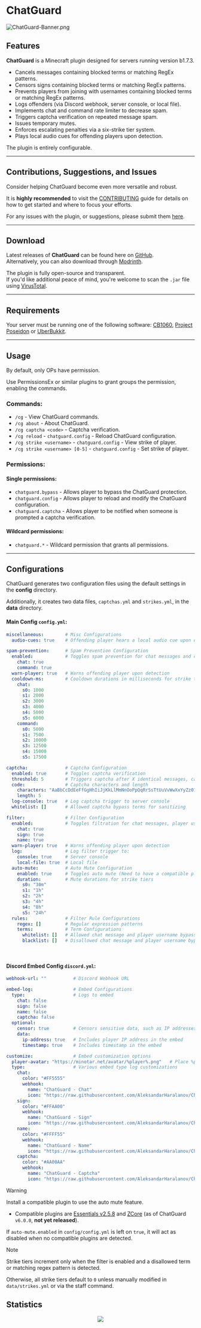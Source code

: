 # ChatGuard
![ChatGuard-Banner.png](assets/ChatGuard-Banner.png)

## Features
**ChatGuard** is a Minecraft plugin designed for servers running version b1.7.3.

- Cancels messages containing blocked terms or matching RegEx patterns.
- Censors signs containing blocked terms or matching RegEx patterns.
- Prevents players from joining with usernames containing blocked terms or matching RegEx patterns.
- Logs offenders (via Discord webhook, server console, or local file).
- Implements chat and command rate limiter to decrease spam.
- Triggers captcha verification on repeated message spam.
- Issues temporary mutes.
- Enforces escalating penalties via a six-strike tier system.
- Plays local audio cues for offending players upon detection.

The plugin is entirely configurable.

---
## Contributions, Suggestions, and Issues
Consider helping ChatGuard become even more versatile and robust.

It is **highly recommended** to visit the [CONTRIBUTING](https://github.com/AleksandarHaralanov/ChatGuard/blob/master/.github/CONTRIBUTING.md) guide for details on how to get started and where to focus your efforts.

For any issues with the plugin, or suggestions, please submit them [here](https://github.com/AleksandarHaralanov/ChatGuard/issues).

---
## Download
Latest releases of **ChatGuard** can be found here on [GitHub](https://github.com/AleksandarHaralanov/ChatGuard/releases).<br/>
Alternatively, you can also download through [Modrinth](https://modrinth.com/plugin/chatguard/versions).

The plugin is fully open-source and transparent.<br/>
If you'd like additional peace of mind, you're welcome to scan the `.jar` file using [VirusTotal](https://www.virustotal.com/gui/home/upload).

---
## Requirements
Your server must be running one of the following software: [CB1060](https://github.com/AleksandarHaralanov/ChatGuard/raw/refs/heads/master/libs/craftbukkit-1060.jar), [Project Poseidon](https://github.com/retromcorg/Project-Poseidon) or [UberBukkit](https://github.com/Moresteck/Project-Poseidon-Uberbukkit).

---
## Usage
By default, only OPs have permission.

Use PermissionsEx or similar plugins to grant groups the permission, enabling the commands.

### Commands:
- `/cg` - View ChatGuard commands.
- `/cg about` - About ChatGuard.
- `/cg captcha <code>` - Captcha verification.
- `/cg reload` - `chatguard.config` - Reload ChatGuard configuration.
- `/cg strike <username>` - `chatguard.config` - View strike of player.
- `/cg strike <username> [0-5]` - `chatguard.config` - Set strike of player.

### Permissions:
#### Single permissions:
- `chatguard.bypass` - Allows player to bypass the ChatGuard protection.
- `chatguard.config` - Allows player to reload and modify the ChatGuard configuration.
- `chatguard.captcha` - Allows player to be notified when someone is prompted a captcha verification.
#### Wildcard permissions:
- `chatguard.*` - Wildcard permission that grants all permissions.

---
## Configurations
ChatGuard generates two configuration files using the default settings in the **config** directory.

Additionally, it creates two data files, `captchas.yml` and `strikes.yml`, in the **data** directory.

#### Main Config `config.yml`:
```yaml
miscellaneous:        # Misc Configurations
  audio-cues: true    # Offending player hears a local audio cue upon detection

spam-prevention:      # Spam Prevention Configuration
  enabled:            # Toggles spam prevention for chat messages and commands
    chat: true
    command: true
  warn-player: true   # Warns offending player upon detection
  cooldown-ms:        # Cooldown durations in milliseconds for strike tiers
    chat:
      s0: 1000
      s1: 2000
      s2: 3000
      s3: 4000
      s4: 5000
      s5: 6000
    command:
      s0: 5000
      s1: 7500
      s2: 10000
      s3: 12500
      s4: 15000
      s5: 17500

captcha:              # Captcha Configuration
  enabled: true       # Toggles captcha verification
  threshold: 5        # Triggers captcha after X identical messages, canceling on the last attempt
  code:               # Captcha characters and length
    characters: "AaBbCcDdEeFfGgHhIiJjKkLlMmNnOoPpQqRrSsTtUuVvWwXxYyZz0123456789"
    length: 5
  log-console: true   # Log captcha trigger to server console
  whitelist: []       # Allowed captcha bypass terms for sanitizing

filter:               # Filter Configuration
  enabled:            # Toggles filtration for chat messages, player usernames, and signs
    chat: true
    sign: true
    name: true
  warn-player: true   # Warns offending player upon detection
  log:                # Log filter trigger to:
    console: true     # Server console
    local-file: true  # Local file
  auto-mute:          # Auto Mute Configuration
    enabled: true     # Toggles auto mute (Need to have a compatible plugin installed, such as Essentials or ZCore)
    duration:         # Mute durations for strike tiers
      s0: "30m"
      s1: "1h"
      s2: "2h"
      s3: "4h"
      s4: "8h"
      s5: "24h"
  rules:              # Filter Rule Configurations
    regex: []         # Regular expression patterns
    terms:            # Term Configurations
      whitelist: []   # Allowed chat message and player username bypass terms for sanitizing
      blacklist: []   # Disallowed chat message and player username bypass terms
```
<br/>

#### Discord Embed Config `discord.yml`:
```yaml
webhook-url: ""          # Discord Webhook URL

embed-log:               # Embed Configurations
  type:                  # Logs to embed
    chat: false
    sign: false
    name: false
    captcha: false
  optional:
    censor: true         # Censors sensitive data, such as IP addresses and the filter trigger in the embed
    data:
      ip-address: true   # Includes player IP address in the embed
      timestamp: true    # Includes timestamp in the embed

customize:               # Embed customization options
  player-avatar: "https://minotar.net/avatar/%player%.png"   # Place %player% where the player's username would usually go
  type:                  # Various embed type log customizations
    chat:
      color: "#FF5555"
      webhook:
        name: "ChatGuard - Chat"
        icon: "https://raw.githubusercontent.com/AleksandarHaralanov/ChatGuard/refs/heads/master/assets/ChatGuard-Logo.png"
    sign:
      color: "#FFAA00"
      webhook:
        name: "ChatGuard - Sign"
        icon: "https://raw.githubusercontent.com/AleksandarHaralanov/ChatGuard/refs/heads/master/assets/ChatGuard-Logo-Gold.png"
    name:
      color: "#FFFF55"
      webhook:
        name: "ChatGuard - Name"
        icon: "https://raw.githubusercontent.com/AleksandarHaralanov/ChatGuard/refs/heads/master/assets/ChatGuard-Logo-Yellow.png"
    captcha:
      color: "#AA00AA"
      webhook:
        name: "ChatGuard - Captcha"
        icon: "https://raw.githubusercontent.com/AleksandarHaralanov/ChatGuard/refs/heads/master/assets/ChatGuard-Logo-Dark-Purple.png"
```

> [!WARNING]
> Install a compatible plugin to use the auto mute feature.
> - Compatible plugins are [Essentials v2.5.8](https://github.com/AleksandarHaralanov/ChatGuard/raw/refs/heads/master/libs/Essentials.jar) and [ZCore](https://github.com/zavdav/ZCore) (as of ChatGuard `v6.0.0`, **not yet released**).
>
> If `auto-mute.enabled` in `config/config.yml` is left on `true`, it will act as disabled when no compatible plugins are detected.

> [!NOTE]  
> Strike tiers increment only when the filter is enabled and a disallowed term or matching regex pattern is detected.
>
> Otherwise, all strike tiers default to `0` unless manually modified in `data/strikes.yml` or via the staff command.

## Statistics
<p align="center">
  <img src="https://repobeats.axiom.co/api/embed/4726e8b7a0fb27e54816c2f0bb26bf89048cfbd4.svg" />
</p>
